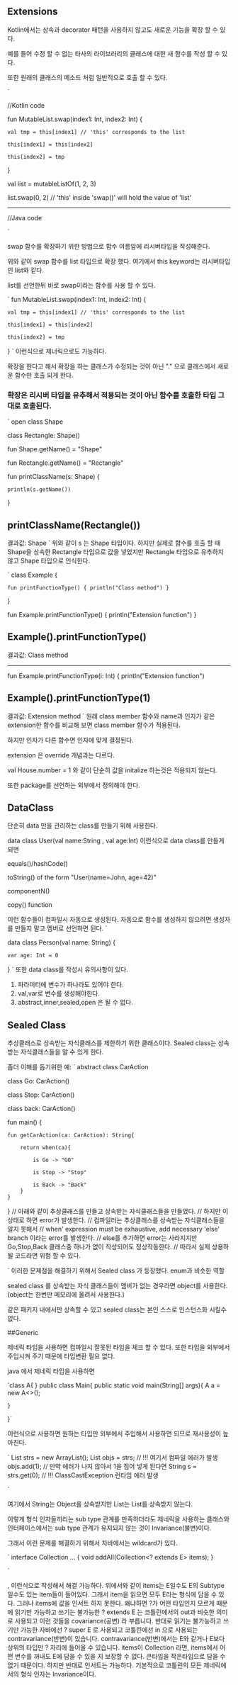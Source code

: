 ## Extensions 

Kotlin에서는 상속과 decorator 패턴을 사용하지 않고도 새로운 기능을 확장 할 수 있다.

예를 들어 수정 할 수 없는 타사의 라이브러리의 클래스에 대한 새 함수를 작성 할 수 있다.

또한 원래의 클래스의 메소드 처럼 일반적으로 호출 할 수 있다.

`

//Kotlin code

fun MutableList<Int>.swap(index1: Int, index2: Int) {
    
    val tmp = this[index1] // 'this' corresponds to the list
    
    this[index1] = this[index2]
    
    this[index2] = tmp
}

val list = mutableListOf(1, 2, 3)

list.swap(0, 2) // 'this' inside 'swap()' will hold the value of 'list'

---------------------------------------------------------------

//Java code


`

swap 함수를 확장하기 위한 방법으로 함수 이름앞에 리시버타입을 작성해준다.

위와 같이 swap 함수를 list 타입으로 확장 했다. 여기에서 this keyword는 리시버타입인 list와 같다.

list를 선언한뒤 바로 swap이라는 함수를 사용 할 수 있다.

`
fun <T> MutableList<T>.swap(index1: Int, index2: Int) {
    
    val tmp = this[index1] // 'this' corresponds to the list
    
    this[index1] = this[index2]
    
    this[index2] = tmp
}
`
이런식으로 제너릭으로도 가능하다.

확장을 한다고 해서 확장을 하는 클래스가 수정되는 것이 아닌 "." 으로 클래스에서 새로운 함수만 호출 되게 한다.

### 확장은 리시버 타입을 유추해서 적용되는 것이 아닌 함수를 호출한 타입 그대로 호출된다. 

`
open class Shape

class Rectangle: Shape()

fun Shape.getName() = "Shape"

fun Rectangle.getName() = "Rectangle"

fun printClassName(s: Shape) {
    
    println(s.getName())
}

printClassName(Rectangle())
-----------------------------
결과값: Shape
`
위와 같이 s 는 Shape 타입이다. 하지만 실제로 함수를 호출 할 때 Shape을 상속한 Rectangle 타입으로 값을 넣었지만 Rectangle 타입으로 유추하지 않고 Shape 타입으로 인식한다.

`
class Example {
    
    fun printFunctionType() { println("Class method") }
}

fun Example.printFunctionType() { println("Extension function") }

Example().printFunctionType()
-------------------------------
결과값: Class method

-------------------------------
fun Example.printFunctionType(i: Int) { println("Extension function") 

Example().printFunctionType(1)
-------------------------------
결과값: Extension method
`
원래 class member 함수와 name과 인자가 같은 extension한 함수를 비교해 보면 class member 함수가 적용된다.

하지만 인자가 다른 함수면 인자에 맞게 결정된다.

extension 은 override 개념과는 다르다.

val House.number = 1 와 같이 단순히 값을 initalize 하는것은 적용되지 않는다.

또한 package를 선언하는 외부에서 정의해야 한다.

## DataClass

단순히 data 만을 관리하는 class를 만들기 위해 사용한다.

data class User(val name:String , val age:Int) 이런식으로 data class를 만들게 되면

equals()/hashCode() 

toString() of the form "User(name=John, age=42)"

componentN() 

copy() function

이런 함수들이 컴파일시 자동으로 생성된다. 자동으로 함수를 생성하지 않으려면 생성자를 만들지 말고 멤버로 선언하면 된다.
`

data class Person(val name: String) {
    
    var age: Int = 0

}
`
또한 data class를 작성시 유의사항이 있다.

1. 파라미터에 변수가 하나라도 있어야 한다.
2. val,var로 변수를 생성해야한다.
3. abstract,inner,sealed,open 은 될 수 없다.

## Sealed Class

추상클래스로 상속받는 자식클래스를 제한하기 위한 클래스이다. Sealed class는 상속받는 자식클래스들을 알 수 있게 한다.

좀더 이해를 돕기위한 예:
`
abstract class CarAction

class Go: CarAction()

class Stop: CarAction()

class back: CarAction()

fun main() {
    
    fun getCarAction(ca: CarAction): String{
        
        return when(ca){
            
            is Go -> "GO"
            
            is Stop -> "Stop"
            
            is Back -> "Back"
        }
    }
   
}
// 아래와 같이 추상클래스를 만들고 상속받는 자식클래스들을 만들었다.
// 하지만 이상태로 하면 error가 발생한다.
// 컴파일러는 추상클래스를 상속받는 자식클래스들을 알지 못해서
// when' expression must be exhaustive, add necessary 'else' branch 이라는 error를 발생한다.
// else를 추가하면 error는 사라지지만 Go,Stop,Back 클래스중 하나가 없이 작성되어도 정상작동한다.
// 따라서 실제 상용하될 코드라면 위험 할 수 있다.

`
이러한 문제점을 해결하기 위해서 Sealed class 가 등장했다. enum과 비슷한 역할

sealed class 를 상속받는 자식 클래스들이 멤버가 없는 경우라면 object를 사용한다. (object는 한번만 메모리에 올려서 사용한다.)

같은 패키지 내에서만 상속할 수 있고 sealed class는 본인 스스로 인스턴스화 시킬수 없다.

##Generic

제네릭 타입을 사용하면 컴파일시 잘못된 타입을 체크 할 수 있다. 또한 타입을 외부에서 주입시켜 주기 때문에 타입변환 필요 없다.

java 에서 제네릭 타입을 사용하면 


`class A<T>{
}
public class Main{
    public static void main(String[] args){
        A<String> a = new A<>();
        
    }

}`


이런식으로 사용하면 원하는 타입만 외부에서 주입해서 사용하면 되므로 재사용성이 높아진다.


`
List<String> strs = new ArrayList<String>();
List<Object> objs = strs; // !!! 여기서 컴파일 에러가 발생
objs.add(1); // 만약 에러가 나지 않아서 1을 집어 넣게 된다면
String s = strs.get(0); // !!! ClassCastException 런타임 에러 발생

`

여기에서 String는 Object를 상속받지만 List<String>는 List<Object>를 상속받지 않는다.

이렇게 형식 인자들끼리는 sub type 관계를 만족하더라도 제네릭을 사용하는 클래스와 인터페이스에서는 sub type 관계가 유지되지 않는 것이 Invariance(불변)이다.
    
그래서 이런 문제를 해결하기 위해서 자바에서는 wildcard가 있다.
    
`
interface Collection<E> ... {
  void addAll(Collection<? extends E> items);
}    
    
`
<? extends E>, <? super E> 이런식으로 작성해서 해결 가능하다.

위에서와 같이 items는 E일수도 E의 Subtype 일수도 있는 item들이 들어있다. 그래서 item을 읽으면 모두 E라는 형식에 담을 수 있다.

그러나 items에 값을 인서트 하지 못한다. 왜냐하면 ?가 어떤 타입인지 모르게 때문에 

읽기만 가능하고 쓰기는 불가능한 ? extends E 는 코틀린에서의 out과 비슷한 의미로 사용되고 이런 것들을 covariance(공변) 라 부릅니다.

반대로 읽기는 불가능하고 쓰기만 가능한 자바에선 ? super E 로 사용되고 코틀린에선 in 으로 사용되는 contravariance(반변)이 있습니다.

contravariance(반변)에서는 E와 같거나 E보다 상위의 타입만 ? 자리에 들어올 수 있습니다. 

items이 Collection<? super E> 라면, items에서 어떤 변수를 꺼내도 E에 담을 수 있을 지 보장할 수 없다. 큰타입을 작은타입으로 담을 수 없기 때문이다.

하지만 반대로 인서트는 가능하다. 
    
    
    
























    
기본적으로 코틀린의 모든 제네릭에서의 형식 인자는 Invariance이다.




    
    
    
    
   
















  

  
 
